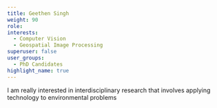 ```yaml
---
title: Geethen Singh
weight: 90
role:
interests:
  - Computer Vision
  - Geospatial Image Processing
superuser: false
user_groups:
  - PhD Candidates 
highlight_name: true
---
```

  
I am really interested in interdisciplinary research that involves applying technology to environmental problems

